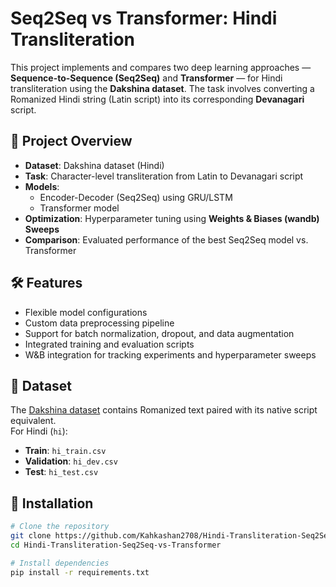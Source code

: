 # Seq2Seq vs Transformer: Hindi Transliteration

This project implements and compares two deep learning approaches — **Sequence-to-Sequence (Seq2Seq)** and **Transformer** — for Hindi transliteration using the **Dakshina dataset**. The task involves converting a Romanized Hindi string (Latin script) into its corresponding **Devanagari** script.

## 📌 Project Overview
- **Dataset**: Dakshina dataset (Hindi)
- **Task**: Character-level transliteration from Latin to Devanagari script
- **Models**:
  - Encoder-Decoder (Seq2Seq) using GRU/LSTM
  - Transformer model
- **Optimization**: Hyperparameter tuning using **Weights & Biases (wandb) Sweeps**
- **Comparison**: Evaluated performance of the best Seq2Seq model vs. Transformer

## 🛠 Features
- Flexible model configurations
- Custom data preprocessing pipeline
- Support for batch normalization, dropout, and data augmentation
- Integrated training and evaluation scripts
- W&B integration for tracking experiments and hyperparameter sweeps

## 📂 Dataset
The [Dakshina dataset](https://github.com/google-research-datasets/dakshina) contains Romanized text paired with its native script equivalent.  
For Hindi (`hi`):
- **Train**: `hi_train.csv`
- **Validation**: `hi_dev.csv`
- **Test**: `hi_test.csv`

## 🚀 Installation
```bash
# Clone the repository
git clone https://github.com/Kahkashan2708/Hindi-Transliteration-Seq2Seq-vs-Transformer
cd Hindi-Transliteration-Seq2Seq-vs-Transformer

# Install dependencies
pip install -r requirements.txt

